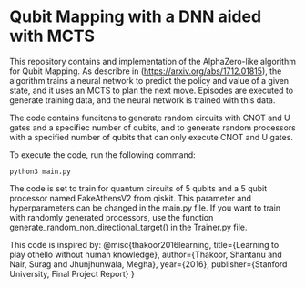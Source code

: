 # Qubit Mapping with a DNN aided with MCTS

This repository contains and implementation of the AlphaZero-like algorithm for Qubit Mapping. As describre in (https://arxiv.org/abs/1712.01815), the algorithm trains a neural network to predict the policy and value of a given state, and it uses an MCTS to plan the next move. Episodes are executed to generate training data, and the neural network is trained with this data.

The code contains funcitons to generate random circuits with CNOT and U gates and a specifiec number of qubits, and to generate random processors with a specified number of qubits that can only execute CNOT and U gates. 

To execute the code, run the following command:

```
python3 main.py
```

The code is set to train for quantum circuits of 5 qubits and a 5 qubit processor named FakeAthensV2 from qiskit. This parameter and hyperparameters can be changed in the main.py file. If you want to train with randomly generated processors, use the function generate_random_non_directional_target() in the Trainer.py file.

This code is inspired by:
@misc{thakoor2016learning,
  title={Learning to play othello without human knowledge},
  author={Thakoor, Shantanu and Nair, Surag and Jhunjhunwala, Megha},
  year={2016},
  publisher={Stanford University, Final Project Report}
}